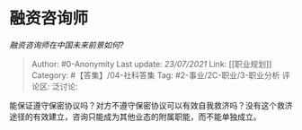 # 融资咨询师
*融资咨询师在中国未来前景如何?*

> Author: #0-Anonymity
> Last update: *23/07/2021*
> Link: [[职业规划]]
> Category: #【答集】/04-社科答集
> Tag: #2-事业/2C-职业/3-职业分析
> 评论区:
> 泛讨论:

能保证遵守保密协议吗？对方不遵守保密协议可以有效自我救济吗？没有这个救济途径的有效建立，咨询只能成为其他业态的附属职能，而不能单独成立。
